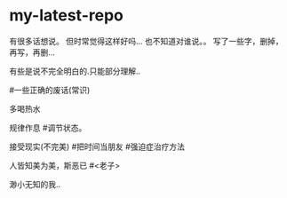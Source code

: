 # my-latest-repo
有很多话想说。
但时常觉得这样好吗...
也不知道对谁说。。
写了一些字，删掉，再写，再删...

有些是说不完全明白的.只能部分理解..

#一些正确的废话(常识)

多喝热水

规律作息
    #调节状态。

接受现实(不完美) 
    #把时间当朋友
    #强迫症治疗方法

人皆知美为美，斯恶已
    #<老子>
    
渺小无知的我..
